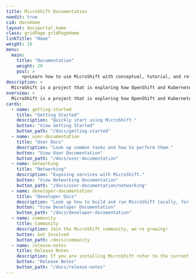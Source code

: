 ```yaml
---
title: MicroShift Documentation
noedit: true
cid: docsHome
layout: docsportal_home
class: gridPage gridPageHome
linkTitle: "Home"
weight: 10
menu:
  main:
    title: "Documentation"
    weight: 20
    post: >
      <p>Learn how to use MicroShift with conceptual, tutorial, and reference documentation. You can even help contribute to the docs</a>!</p>
description: >
  MicroShift is a project that is exploring how OpenShift and Kubernetes can be optimized for small form factor and edge computing.
overview: >
  MicroShift is a project that is exploring how OpenShift and Kubernetes can be optimized for small form factor and edge computing.
cards:
  - name: getting-started
    title: "Getting Started"
    description: "Quickly start using MicroShift."
    button: "View Getting Started"
    button_path: "/docs/getting-started"
  - name: user-documentation
    title: "User Docs"
    description: "Look up common tasks and how to perform them."
    button: "View User Documentation"
    button_path: "/docs/user-documentation"
  - name: networking
    title: "Networking"
    description: "Exposing services with MicroShift."
    button: "View Networking Documentation"
    button_path: "/docs/user-documentation/networking"
  - name: developer-documentation
    title: "Developer Docs"
    description: "Look up how to build and run MicroShift locally, for testing, contributing, and development."
    button: "View Developer Documentation"
    button_path: "/docs/developer-documentation"
  - name: community
    title: Community
    description: Join the MicroShift community, we're growing!
    button: Get Involved
    button_path: /docs/community
  - name: release-notes
    title: Release Notes
    description: If you are installing MicroShift refer to the current release notes.
    button: "Release Notes"
    button_path: "/docs/release-notes"
---
```

